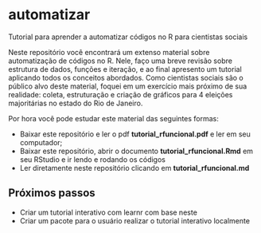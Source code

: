 # automatizar
Tutorial para aprender a automatizar códigos no R para cientistas sociais

Neste repositório você encontrará um extenso material sobre automatização de códigos no R. Nele, faço uma breve revisão sobre estrutura de dados, funções e iteração, e ao final apresento um tutorial aplicando todos os conceitos abordados. Como cientistas sociais são o público alvo deste material, foquei em um exercício mais próximo de sua realidade: coleta, estruturação e criação de gráficos para 4 eleições majoritárias no estado do Rio de Janeiro.

Por hora você pode estudar este material das seguintes formas:

* Baixar este repositório e ler o pdf **tutorial_rfuncional.pdf** e ler em seu computador;
* Baixar este repositório, abrir o documento **tutorial_rfuncional.Rmd** em seu RStudio e ir lendo e rodando os códigos
* Ler diretamente neste repositório clicando em **tutorial_rfuncional.md**

## Próximos passos

* Criar um tutorial interativo com learnr com base neste
* Criar um pacote para o usuário realizar o tutorial interativo localmente

